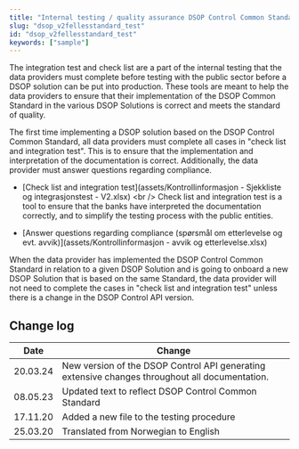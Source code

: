 ```yaml
---
title: "Internal testing / quality assurance DSOP Control Common Standard"
slug: "dsop_v2fellesstandard_test"
id: "dsop_v2fellesstandard_test"
keywords: ["sample"]
---
```


The integration test and check list are a part of the internal testing that the data providers must complete
before testing with the public sector before a DSOP solution can be put into production. These tools  are meant to help
the data providers  to ensure  that their implementation of the DSOP Common Standard in the various DSOP
Solutions is correct and meets the standard of quality.

The first time implementing a DSOP solution based on the DSOP Control Common Standard, all data providers must
complete all cases in "check list and integration test". This is to ensure that the implementation and interpretation
of the documentation is correct. Additionally, the data provider must answer questions regarding compliance.

* [Check list and integration test](assets/Kontrollinformasjon - Sjekkliste og integrasjonstest - V2.xlsx) <br \/> Check
  list and integration test is a tool to ensure that the banks have interpreted the documentation correctly, and to
  simplify the testing process with the public entities.

* [Answer questions regarding compliance (spørsmål om etterlevelse og evt. avvik)](assets/Kontrollinformasjon - avvik og etterlevelse.xlsx)

When the data provider has implemented the DSOP Control Common Standard in relation to a given DSOP Solution and
is going to onboard a new DSOP Solution that is based on the same Standard, the data provider will not need to
complete the cases in "check list and integration test" unless there is a change in the DSOP Control API version.

## Change log

| Date     | Change                                                                                         |
|----------|------------------------------------------------------------------------------------------------|
| 20.03.24 | New version of the DSOP Control API generating extensive changes throughout all documentation. |
| 08.05.23 | Updated text to reflect DSOP Control Common Standard |  | | 20.04.23 | Updated checklist                                                                              |
| 17.11.20 | Added a new file to the testing procedure                                                      |
| 25.03.20 | Translated from Norwegian to English                                                           |
